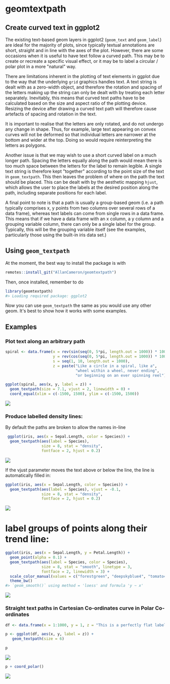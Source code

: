 # geomtextpath

## Create curved text in ggplot2

The existing text-based geom layers in ggplot2 (`geom_text` and `geom_label`) are ideal for the majority of plots, since typically textual annotations are short, straight and in line with the axes of the plot. However, there are some occasions when it is useful to have text follow a curved path. This may be to create or recreate a specific visual effect, or it may be to label a circular / polar plot in a more "natural" way.

There are limitations inherent in the plotting of text elements in ggplot due to the way that the underlying `grid` graphics handles text. A text string is dealt with as a zero-width object, and therefore the rotation and spacing of the letters making up the string can only be dealt with by treating each letter separately. Inevitably, this means that curved text paths have to be calculated based on the size and aspect ratio of the plotting device. Resizing the device after drawing a curved text path will therefore cause artefacts of spacing and rotation in the text.

It is important to realise that the letters are only rotated, and do not undergo any change in shape. Thus, for example, large text appearing on convex curves will not be deformed so that individual letters are narrower at the bottom and wider at the top. Doing so would require reinterpreting the letters as polygons.

Another issue is that we may wish to use a short curved label on a much longer path. Spacing the letters equally along the path would mean there is too much space between the letters for the label to remain legible. A single text string is therefore kept "together" according to the point size of the text in `geom_textpath`. This then leaves the problem of where on the path the text should be placed. This can be dealt with by the aesthetic mapping `hjust`, which allows the user to place the labels at the desired position along the path, including separate positions for each label.

A final point to note is that a path is usually a group-based geom (i.e. a path typically comprises x, y points from two columns over several rows of a data frame), whereas text labels can come from single rows in a data frame. This means that if we have a data frame with an x column, a y column and a grouping variable column, there can only be a single label for the group. Typically, this will be the grouping variable itself (see the examples, particularly those using the built-in iris data set.)


## Using `geom_textpath`

At the moment, the best way to install the package is with
```r
remotes::install_git("AllanCameron/geomtextpath")

```
Then, once installed, remember to do
``` r
library(geomtextpath)
#> Loading required package: ggplot2
```

Now you can use `geom_textpath` the same as you would use any other geom. It's best to show how it works with some examples.

## Examples

### Plot text along an arbitrary path

``` r
spiral <- data.frame(x = rev(sin(seq(0, 5*pi, length.out = 1000)) * 1000:1),
                     y = rev(cos(seq(0, 5*pi, length.out = 1000)) * 1000:1),
                     s = seq(1, 10, length.out = 1000),
                     z = paste("Like a circle in a spiral, like a",
                               "wheel within a wheel, never ending",
                               "or beginning on an ever spinning reel"))

ggplot(spiral, aes(x, y, label = z)) +
  geom_textpath(size = 7.1, vjust = 2, linewidth = 0) +
  coord_equal(xlim = c(-1500, 1500), ylim = c(-1500, 1500))
```

![](https://i.imgur.com/l3dthgK.png)

### Produce labelled density lines:

By default the paths are broken to allow the names in-line

``` r
 ggplot(iris, aes(x = Sepal.Length, color = Species)) +
  geom_textpath(aes(label = Species),
                size = 8, stat = "density",
                fontface = 2, hjust = 0.2)
```

![](https://i.imgur.com/QnKqs3A.png)

If the vjust parameter moves the text above or below the line, the line is automatically filled in:
``` r
ggplot(iris, aes(x = Sepal.Length, color = Species)) +
  geom_textpath(aes(label = Species), vjust = -0.1,
                size = 8, stat = "density",
                fontface = 2, hjust = 0.2)
```

![](https://i.imgur.com/T5Ux4hW.png)


# label groups of points along their trend line:
``` r
ggplot(iris, aes(x = Sepal.Length, y = Petal.Length)) +
  geom_point(alpha = 0.1) +
  geom_textpath(aes(label = Species, color = Species),
                size = 8, stat = "smooth", linetype = 3,
                fontface = 2, linewidth = 3) +
  scale_color_manual(values = c("forestgreen", "deepskyblue4", "tomato4")) +
  theme_bw()
#> `geom_smooth()` using method = 'loess' and formula 'y ~ x'
```

![](https://i.imgur.com/amDUSBs.png)

### Straight text paths in Cartesian Co-ordinates curve in Polar Co-ordinates
```r
df <- data.frame(x = 1:1000, y = 1, z = "This is a perfectly flat label")

p <- ggplot(df, aes(x, y, label = z)) +
   geom_textpath(size = 6)

p
```

![](https://i.imgur.com/cUurt23.png)

``` r
p + coord_polar()
```

![](https://i.imgur.com/ArstzYQ.png)



